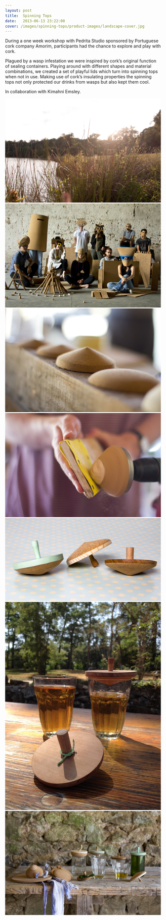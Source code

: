 ```yaml
---
layout: post
title:  Spinning Tops
date:   2013-06-13 23:22:00
cover: /images/spinning-tops/product-images/landscape-cover.jpg
---
```


During a one week workshop with Pedrita Studio sponsored by Portuguese cork company Amorim, participants had the chance to explore and play with cork.

Plagued by a wasp infestation we were inspired by cork’s original function of sealing containers. Playing around with different shapes and material combinations, we created a set of playful lids which turn into spinning tops when not in use. Making use of cork’s insulating properties the spinning tops not only protected our drinks from wasps but also kept them cool.

In collaboration with Kimahni Emsley.


![Close-Up One](/images/spinning-tops/boisbuchet-images/atmosphere-1.jpg)
![Close-Up One](/images/spinning-tops/boisbuchet-images/group-image.jpg)
![Close-Up One](/images/spinning-tops/product-images/close-up.jpg)
![Close-Up One](/images/spinning-tops/product-images/close-up-3.jpg)
![Close-Up One](/images/spinning-tops/product-images/spinning-tops.jpg)
![Close-Up One](/images/spinning-tops/product-images/apple-juice-lid.jpg)
![Close-Up One](/images/spinning-tops/product-images/spinning-top-presentation.jpg)
